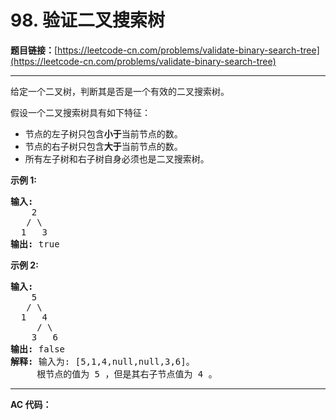 # 98. 验证二叉搜索树

**题目链接：**[https://leetcode-cn.com/problems/validate-binary-search-tree](https://leetcode-cn.com/problems/validate-binary-search-tree)

---

<div class="content__1Y2H">
 <div class="notranslate">
  <p>给定一个二叉树，判断其是否是一个有效的二叉搜索树。</p> 
  <p>假设一个二叉搜索树具有如下特征：</p> 
  <ul> 
   <li>节点的左子树只包含<strong>小于</strong>当前节点的数。</li> 
   <li>节点的右子树只包含<strong>大于</strong>当前节点的数。</li> 
   <li>所有左子树和右子树自身必须也是二叉搜索树。</li> 
  </ul> 
  <p><strong>示例&nbsp;1:</strong></p> 
  <pre class="language-text"><strong>输入:</strong>
    2
   / \
  1   3
<strong>输出:</strong> true
</pre> 
  <p><strong>示例&nbsp;2:</strong></p> 
  <pre class="language-text"><strong>输入:
</strong>    5
   / \
  1   4
&nbsp;    / \
&nbsp;   3   6
<strong>输出:</strong> false
<strong>解释:</strong> 输入为: [5,1,4,null,null,3,6]。
&nbsp;    根节点的值为 5 ，但是其右子节点值为 4 。
</pre> 
 </div>
</div>

---

**AC 代码：**

```java

```